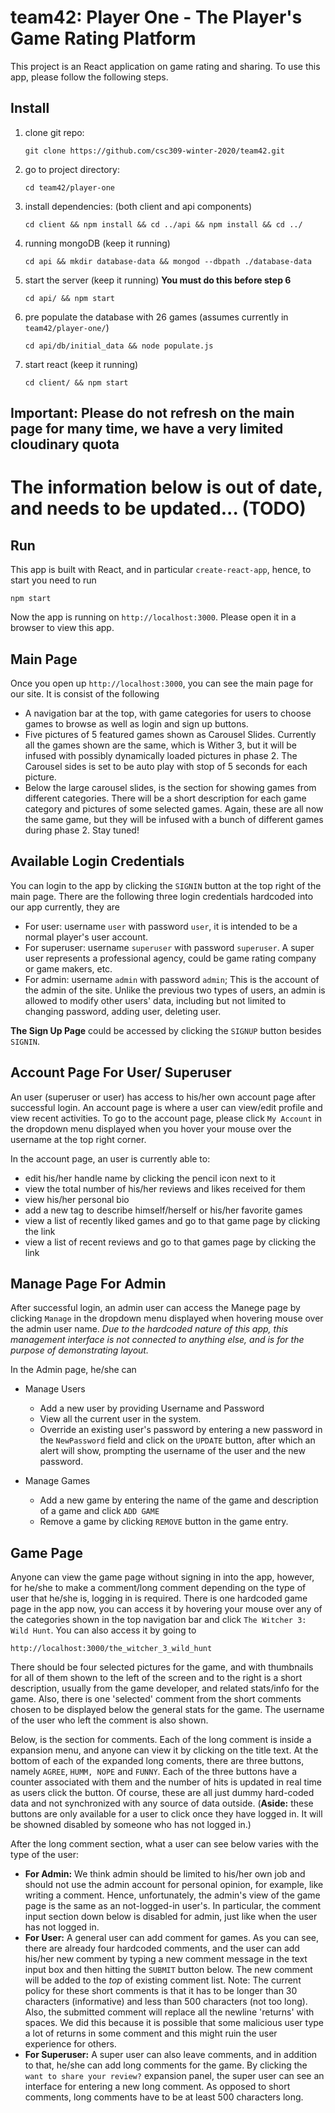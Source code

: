 # team42: Player One - The Player's Game Rating Platform
This project is an React application on game rating and sharing. To use this app, please follow the following steps.
## Install
1. clone git repo:
    ```
    git clone https://github.com/csc309-winter-2020/team42.git
    ```
2. go to project directory:
    ```
    cd team42/player-one
    ```
3. install dependencies: (both client and api components)
    ```
    cd client && npm install && cd ../api && npm install && cd ../
    ```
4. running mongoDB (keep it running)
    ```
    cd api && mkdir database-data && mongod --dbpath ./database-data
    ```
5. start the server (keep it running) **You must do this before step 6**
    ```
    cd api/ && npm start
    ```
6. pre populate the database with 26 games (assumes currently in ```team42/player-one/```)
    ```
    cd api/db/initial_data && node populate.js
    ```
7. start react (keep it running)
    ```
    cd client/ && npm start
    ```
## Important: Please do not refresh on the main page for many time, we have a very limited cloudinary quota

# The information below is out of date, and needs to be updated... (TODO)

## Run
This app is built with React, and in particular `create-react-app`, hence, to start you need to run
```
npm start
```
Now the app is running on `http://localhost:3000`. Please open it in a browser to view this app.  
## Main Page
Once you open up `http://localhost:3000`, you can see the main page for our site. It is consist of the following
- A navigation bar at the top, with game categories for users to choose games to browse as well as login and
sign up buttons. 
- Five pictures of 5 featured games shown as Carousel Slides. Currently all the games shown are the same, which
is Wither 3, but it will be infused with possibly dynamically loaded pictures in phase 2. The Carousel sides is
set to be auto play with stop of 5 seconds for each picture. 
- Below the large carousel slides, is the section for showing games from different categories. There will be a
short description for each game category and pictures of some selected games. Again, these are all now the same
game, but they will be infused with a bunch of different games during phase 2. Stay tuned!



## Available Login Credentials
You can login to the app by clicking the `SIGNIN` button at the top right of the main page. 
There are the following three login credentials hardcoded into our app currently, they are
 - For user: username `user` with password `user`, it is intended to be a normal player's user account. 
 - For superuser: username `superuser` with password `superuser`. A super user represents a professional agency, could be game rating company or game makers, etc.
 - For admin: username `admin` with password `admin`; This is the account of the admin of the site. Unlike the previous two types of users, an admin is allowed to modify other users' data, including but not limited to changing password, adding user, deleting user. 

**The Sign Up Page** could be accessed by clicking the `SIGNUP` button besides `SIGNIN`.



## Account Page For User/ Superuser
An user (superuser or user) has access to his/her own account page after successful login. An account page is where a user can view/edit profile and view recent activities.
To go to the account page, please click `My Account` in the dropdown menu displayed when you hover your mouse over the username at the top right corner.

In the account page, an user is currently able to:
- edit his/her handle name by clicking the pencil icon next to it
- view the total number of his/her reviews and likes received for them
- view his/her personal bio
- add a new tag to describe himself/herself or his/her favorite games
- view a list of recently liked games and go to that game page by clicking the link
- view a list of recent reviews and go to that games page by clicking the link
## Manage Page For Admin
After successful login, an admin user can access the Manege page by clicking `Manage` in the dropdown menu displayed when
hovering mouse over the admin user name. *Due to the hardcoded nature of this app, this management interface is not connected to anything else, and is for the purpose of demonstrating layout.*

In the Admin page, he/she can 
- Manage Users
    - Add a new user by providing Username and Password
    - View all the current user in the system. 
    - Override an existing user's password by entering a new password in the `NewPassword` field and click on the `UPDATE` button, after which an alert will show, prompting the username of the user and the new password. 

- Manage Games 
    - Add a new game by entering the name of the game and description of a game and click `ADD GAME`
    - Remove a game by clicking `REMOVE` button in the game entry.
    

## Game Page
Anyone can view the game page without signing in into the app, however, for he/she to make a comment/long comment depending on the type of user that he/she is, logging in is required.
There is one hardcoded game page in the app now, you can access it by hovering your mouse over any of the categories shown
in the top navigation bar and click `The Witcher 3: Wild Hunt`. You can also access it by going to
``````
http://localhost:3000/the_witcher_3_wild_hunt
``````
There should be four selected pictures for the game, and with thumbnails for all of them shown to the left of the screen
and to the right is a short description, usually from the game developer, and related stats/info for the game. 
Also, there is one 'selected' comment from the short comments chosen to be displayed below the general stats 
for the game. The username of the user who left the comment is also shown.

Below, is the section for comments. Each of the long comment is inside a expansion
menu, and anyone can view it by clicking on the title text. At the bottom of each of the expanded long coments, there are three buttons, namely `AGREE`, `HUMM, NOPE` and `FUNNY`. Each of the three buttons have a counter associated with them and the number of hits is updated in real time as users click the button. Of course, these are all just dummy hard-coded data and not synchronized with any source of data outside. (**Aside:** these buttons are only available for a user to click once they have logged in. It will be showned disabled by someone who has not logged in.) 

After the long comment section, what a user can see below varies with the type
of the user:
- **For Admin:** We think admin should be limited to his/her own job and should not use the admin account for personal 
opinion, for example, like writing a comment. Hence, unfortunately, the admin's view of the game page 
is the same as an not-logged-in user's. In particular, the comment input section down below is disabled for
admin, just like when the user has not logged in.
- **For User:** A general user can add comment for games. As you can see, there are already
four hardcoded comments, and the user can add his/her new comment by typing 
a new comment message in the text input box and then hitting the `SUBMIT` button below. The new comment
will be added to the *top* of existing comment list. Note: The current policy for these short comments
is that it has to be longer than 30 characters (informative) and less than 500 characters (not too long). Also, the submitted
comment will replace all the newline 'returns' with spaces. We did this because it is possible that some
malicious user type a lot of returns in some comment and this might ruin the user experience for others.
- **For Superuser:** A super user can also leave comments, and in addition to that, he/she can add long
comments for the game. By clicking the `want to share your review?` expansion panel, the super user can see
an interface for entering a new long comment. As opposed to short comments, long comments have to be at least
500 characters long. 



